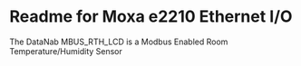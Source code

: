 [//]: # (Created on: November11, 2017)
[//]: # (Author: Chad Young)
[//]: # (Contact: chad.young@dell.com)


# Readme for Moxa e2210 Ethernet I/O
The DataNab MBUS_RTH_LCD is a Modbus Enabled Room Temperature/Humidity Sensor






